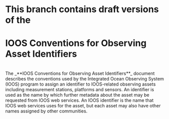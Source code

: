 # This branch contains draft versions of the 
# IOOS Conventions for Observing Asset Identifiers

<br>
The _**IOOS Conventions for Observing Asset Identifiers**_ document describes the conventions used by the Integrated Ocean Observing System (IOOS) program to assign an identifier to IOOS-related observing assets including measurement stations, platforms and sensors.  An identifier is used as the name by which further metadata about the asset may be requested from IOOS web services. An IOOS identifier is the name that IOOS web services uses for the asset, but each asset may also have other names assigned by other communities.
